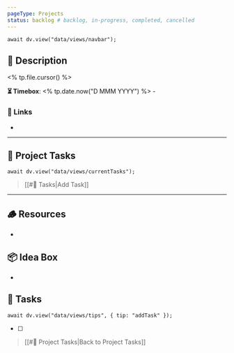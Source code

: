 ```yaml
---
pageType: Projects
status: backlog # backlog, in-progress, completed, cancelled
---
```

```dataviewjs
await dv.view("data/views/navbar");
```
## 📄 Description
<% tp.file.cursor() %>

<!-- Timebox: <start_date> - <end_date> -->
**⏳ Timebox**: <% tp.date.now("D MMM YYYY") %> - 

### 🔗 Links
- 
---
## 📝 Project Tasks
```dataviewjs
await dv.view("data/views/currentTasks");
```
> [[#📝 Tasks|Add Task]]
---
## 🪵 Resources
- 

## 📦 Idea Box
- 

## 📝 Tasks
```dataviewjs
await dv.view("data/views/tips", { tip: "addTask" });
```
- [ ] 

> [[#📝 Project Tasks|Back to Project Tasks]]
